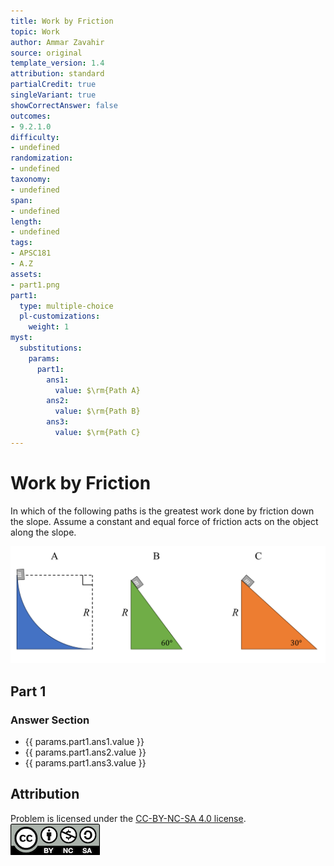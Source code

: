 ```yaml
---
title: Work by Friction
topic: Work
author: Ammar Zavahir
source: original
template_version: 1.4
attribution: standard
partialCredit: true
singleVariant: true
showCorrectAnswer: false
outcomes:
- 9.2.1.0
difficulty:
- undefined
randomization:
- undefined
taxonomy:
- undefined
span:
- undefined
length:
- undefined
tags:
- APSC181
- A.Z
assets:
- part1.png
part1:
  type: multiple-choice
  pl-customizations:
    weight: 1
myst:
  substitutions:
    params:
      part1:
        ans1:
          value: $\rm{Path A}
        ans2:
          value: $\rm{Path B}
        ans3:
          value: $\rm{Path C}
---
```

# Work by Friction
In which of the following paths is the greatest work done by friction down the slope. Assume a constant and equal force of friction acts on the object along the slope.

<img src="part1.png" width=600>

## Part 1

### Answer Section

- {{ params.part1.ans1.value }}
- {{ params.part1.ans2.value }}
- {{ params.part1.ans3.value }}

## Attribution

Problem is licensed under the [CC-BY-NC-SA 4.0 license](https://creativecommons.org/licenses/by-nc-sa/4.0/).<br> ![The Creative Commons 4.0 license requiring attribution-BY, non-commercial-NC, and share-alike-SA license.](https://raw.githubusercontent.com/firasm/bits/master/by-nc-sa.png)